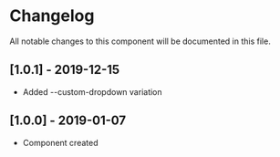 # Changelog
All notable changes to this component will be documented in this file.

## [1.0.1] - 2019-12-15
- Added --custom-dropdown variation

## [1.0.0] - 2019-01-07
- Component created
